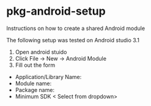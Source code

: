# pkg-android-setup
Instructions on how to create a shared Android module


The following setup was tested on Android studio 3.1

1. Open android stuido
2. Click File -> New -> Android Module
3. Fill out the form
  - Application/Library Name: <enter name>
  - Module name: <enter name>
  - Package name: <enter name>
  - Minimum SDK < Select from dropdown> 
